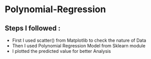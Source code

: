 # Polynomial-Regression

## Steps I followed :
- First I used scatter() from Matplotlib to check the nature of Data
- Then I used Polynomial Regression Model from Sklearn module
- I plotted the predicted value for better Analysis
